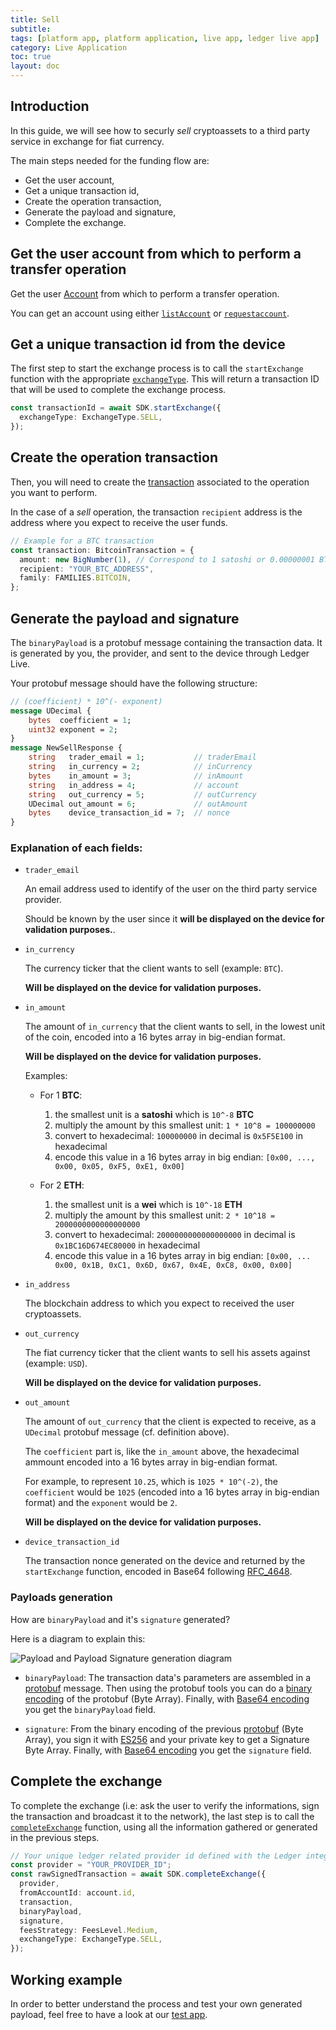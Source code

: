 ```yaml
---
title: Sell
subtitle:
tags: [platform app, platform application, live app, ledger live app]
category: Live Application
toc: true
layout: doc
---
```


## Introduction

In this guide, we will see how to securly _sell_ cryptoassets to a third party service in exchange for fiat currency.

The main steps needed for the funding flow are:
- Get the user account,
- Get a unique transaction id,
- Create the operation transaction,
- Generate the payload and signature,
- Complete the exchange.

## Get the user account from which to perform a transfer operation

Get the user [Account](https://github.com/LedgerHQ/live-app-sdk/blob/main/docs/reference/modules.md#account) from which to perform a transfer operation.

You can get an account using either [`listAccount`](https://github.com/LedgerHQ/live-app-sdk/blob/main/docs/reference/classes/LedgerLivePlatformSDK.md#listaccounts) or [`requestaccount`](https://github.com/LedgerHQ/live-app-sdk/blob/main/docs/reference/classes/LedgerLivePlatformSDK.md#requestaccount).

## Get a unique transaction id from the device

The first step to start the exchange process is to call the `startExchange` function with the appropriate [`exchangeType`](https://github.com/LedgerHQ/live-app-sdk/blob/main/docs/reference/enums/ExchangeType.md). This will return a transaction ID that will be used to complete the exchange process.

```ts
const transactionId = await SDK.startExchange({
  exchangeType: ExchangeType.SELL,
});
```

## Create the operation transaction

Then, you will need to create the [transaction](https://github.com/LedgerHQ/live-app-sdk/blob/main/docs/reference/modules.md#transaction) associated to the operation you want to perform.

In the case of a _sell_ operation, the transaction `recipient` address is the address where you expect to receive the user funds.

```ts
// Example for a BTC transaction
const transaction: BitcoinTransaction = {
  amount: new BigNumber(1), // Correspond to 1 satoshi or 0.00000001 BTC
  recipient: "YOUR_BTC_ADDRESS",
  family: FAMILIES.BITCOIN,
};
```

## Generate the payload and signature

The `binaryPayload` is a protobuf message containing the transaction data. It is generated by you, the provider, and sent to the device through Ledger Live.

Your protobuf message should have the following structure:

```protobuf
// (coefficient) * 10^(- exponent)
message UDecimal {
    bytes  coefficient = 1;
    uint32 exponent = 2;
}
message NewSellResponse {
    string   trader_email = 1;           // traderEmail
    string   in_currency = 2;            // inCurrency
    bytes    in_amount = 3;              // inAmount
    string   in_address = 4;             // account
    string   out_currency = 5;           // outCurrency
    UDecimal out_amount = 6;             // outAmount
    bytes    device_transaction_id = 7;  // nonce
}
```

### Explanation of each fields:

- `trader_email`

  An email address used to identify of the user on the third party service provider.

  Should be known by the user since it **will be displayed on the device for validation purposes.**.

- `in_currency`

  The currency ticker that the client wants to sell (example: `BTC`).

  **Will be displayed on the device for validation purposes.**

- `in_amount`

  The amount of `in_currency` that the client wants to sell, in the lowest unit of the coin, encoded into a 16 bytes array in big-endian format.

  **Will be displayed on the device for validation purposes.**

  Examples:

  - For 1 **BTC**:

    1. the smallest unit is a **satoshi** which is `10^-8` **BTC**
    2. multiply the amount by this smallest unit: `1 * 10^8 = 100000000`
    3. convert to hexadecimal: `100000000` in decimal is `0x5F5E100` in hexadecimal
    4. encode this value in a 16 bytes array in big endian: `[0x00, ..., 0x00, 0x05, 0xF5, 0xE1, 0x00]`

  - For 2 **ETH**:

    1. the smallest unit is a **wei** which is `10^-18` **ETH**
    2. multiply the amount by this smallest unit: `2 * 10^18 = 2000000000000000000`
    3. convert to hexadecimal: `2000000000000000000` in decimal is `0x1BC16D674EC80000` in hexadecimal
    4. encode this value in a 16 bytes array in big endian: `[0x00, ... 0x00, 0x1B, 0xC1, 0x6D, 0x67, 0x4E, 0xC8, 0x00, 0x00]`

- `in_address`

  The blockchain address to which you expect to received the user cryptoassets.

- `out_currency`

  The fiat currency ticker that the client wants to sell his assets against (example: `USD`).

  **Will be displayed on the device for validation purposes.**

- `out_amount`

  The amount of `out_currency` that the client is expected to receive, as a `UDecimal` protobuf message (cf. definition above).

  The `coefficient` part is, like the `in_amount` above, the hexadecimal ammount encoded into a 16 bytes array in big-endian format.

  For example, to represent `10.25`, which is `1025 * 10^(-2)`, the `coefficient` would be `1025` (encoded into a 16 bytes array in big-endian format) and the `exponent` would be `2`.

  **Will be displayed on the device for validation purposes.**

- `device_transaction_id`

  The transaction nonce generated on the device and returned by the `startExchange` function, encoded in Base64 following [RFC_4648](https://en.wikipedia.org/wiki/Base64#RFC_4648).

### Payloads generation

How are `binaryPayload` and it's `signature` generated?

Here is a diagram to explain this:

![Payload and Payload Signature generation diagram](https://developers.ledger.com/docs/platform-app/images/funding-payload-signature-generation.png)

- `binaryPayload`: The transaction data's parameters are assembled in a [protobuf](https://developers.google.com/protocol-buffers) message. Then using the protobuf tools you can do a [binary encoding](https://developers.google.com/protocol-buffers/docs/encoding) of the protobuf (Byte Array). Finally, with [Base64 encoding](https://en.wikipedia.org/wiki/Base64) you get the `binaryPayload` field.

- `signature`: From the binary encoding of the previous [protobuf](https://developers.google.com/protocol-buffers) (Byte Array), you sign it with [ES256](https://ldapwiki.com/wiki/ES256) and your private key to get a Signature Byte Array. Finally, with [Base64 encoding](https://en.wikipedia.org/wiki/Base64) you get the `signature` field.

## Complete the exchange

To complete the exchange (i.e: ask the user to verify the informations, sign the transaction and broadcast it to the network), the last step is to call the [`completeExchange`](https://github.com/LedgerHQ/live-app-sdk/blob/main/docs/reference/classes/LedgerLivePlatformSDK.md#completeexchange) function, using all the information gathered or generated in the previous steps.

```ts
// Your unique ledger related provider id defined with the Ledger integration team
const provider = "YOUR_PROVIDER_ID";
const rawSignedTransaction = await SDK.completeExchange({
  provider,
  fromAccountId: account.id,
  transaction,
  binaryPayload,
  signature,
  feesStrategy: FeesLevel.Medium,
  exchangeType: ExchangeType.SELL,
});
```

## Working example

In order to better understand the process and test your own generated payload, feel free to have a look at our [test app](https://github.com/LedgerHQ/platform-app-test-exchange).